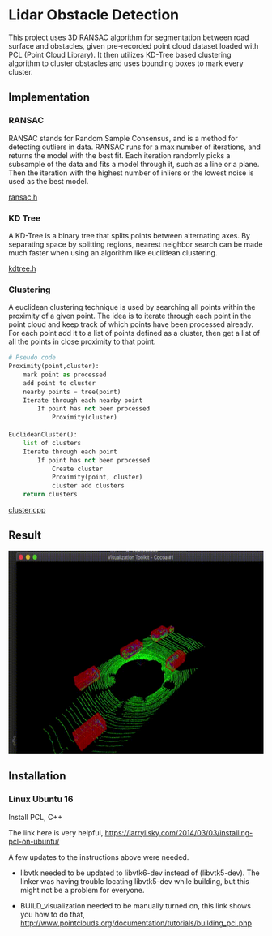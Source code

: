 # Lidar Obstacle Detection

This project uses 3D RANSAC algorithm for segmentation between road surface and obstacles, given pre-recorded point cloud dataset loaded with PCL (Point Cloud Library). It then utilizes KD-Tree based clustering algorithm to cluster obstacles and uses bounding boxes to mark every cluster.

## Implementation

### RANSAC

RANSAC stands for Random Sample Consensus, and is a method for detecting outliers in data. RANSAC runs for a max number of iterations, and returns the model with the best fit. Each iteration randomly picks a subsample of the data and fits a model through it, such as a line or a plane. Then the iteration with the highest number of inliers or the lowest noise is used as the best model.

[ransac.h](./src/ransac.h)

### KD Tree

A KD-Tree is a binary tree that splits points between alternating axes. By separating space by splitting regions, nearest neighbor search can be made much faster when using an algorithm like euclidean clustering.

[kdtree.h](./src/kdtree.h)

### Clustering

A euclidean clustering technique is used by searching all points within the proximity of a given point. The idea is to iterate through each point in the point cloud and keep track of which points have been processed already. For each point add it to a list of points defined as a cluster, then get a list of all the points in close proximity to that point.

```python
# Pseudo code
Proximity(point,cluster):
    mark point as processed
    add point to cluster
    nearby points = tree(point)
    Iterate through each nearby point
        If point has not been processed
            Proximity(cluster)

EuclideanCluster():
    list of clusters 
    Iterate through each point
        If point has not been processed
            Create cluster
            Proximity(point, cluster)
            cluster add clusters
    return clusters
```

[cluster.cpp](./src/cluster.cpp)

## Result

<img src="./result.gif" width="600" height="400" />

## Installation

### Linux Ubuntu 16

Install PCL, C++

The link here is very helpful, 
https://larrylisky.com/2014/03/03/installing-pcl-on-ubuntu/

A few updates to the instructions above were needed.

* libvtk needed to be updated to libvtk6-dev instead of (libvtk5-dev). The linker was having trouble locating libvtk5-dev while building, but this might not be a problem for everyone.

* BUILD_visualization needed to be manually turned on, this link shows you how to do that,
http://www.pointclouds.org/documentation/tutorials/building_pcl.php


